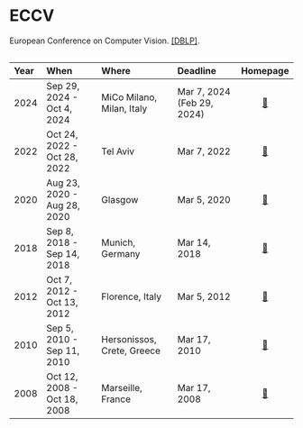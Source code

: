 # ECCV

European Conference on Computer Vision. [\[DBLP\]](http://dblp.uni-trier.de/db/conf/eccv/index.html).

<div align="center" style="overflow-x:auto;">

Year|When|Where|Deadline|Homepage
|:----|:----|:----|:----|:----:|
2024 | Sep 29, 2024 - Oct 4, 2024 | MiCo Milano, Milan, Italy | Mar 7, 2024 (Feb 29, 2024) | [🔗](https://eccv2024.ecva.net/)
2022 | Oct 24, 2022 - Oct 28, 2022 | Tel Aviv | Mar 7, 2022 | [🔗](https://eccv2022.ecva.net/)
2020 | Aug 23, 2020 - Aug 28, 2020 | Glasgow | Mar 5, 2020 | [🔗](https://eccv2020.eu/)
2018 | Sep 8, 2018 - Sep 14, 2018 | Munich, Germany | Mar 14, 2018 | [🔗](https://eccv2018.org)
2012 | Oct 7, 2012 - Oct 13, 2012 | Florence, Italy | Mar 5, 2012 | [🔗](http://eccv2012.unifi.it/)
2010 | Sep 5, 2010 - Sep 11, 2010 | Hersonissos, Crete, Greece | Mar 17, 2010 | [🔗](http://www.ics.forth.gr/eccv2010)
2008 | Oct 12, 2008 - Oct 18, 2008 | Marseille, France | Mar 17, 2008 | [🔗](http://eccv2008.inrialpes.fr/)
</div>

